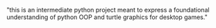 "this is an intermediate python project meant to express a foundational understanding of python OOP and turtle graphics for desktop games."
